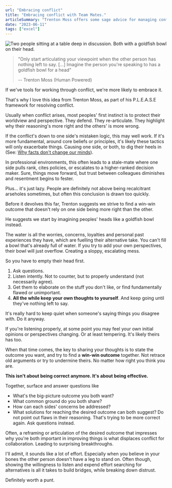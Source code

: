 ```yaml
---
url: "Embracing conflict"
title: "Embracing conflict with Team Mates."
articleSummary: "Trenton Moss offers some sage advice for managing conflict which involves imagining people have goldfish bowls in their heads."
date: "2023-06-11"
tags: ["excel"]
---
```


<image src="../media/2023-05-29_two_people_with_goldfish_bowl_heads_having_a_discussion.png" alt="Two people sitting at a table deep in discussion. Both with a goldfish bowl on their head.">

> "Only start articulating your viewpoint when the other person has nothing left to say. [...] Imagine the person you're speaking to has a goldfish bowl for a head"
>
> -- Trenton Moss (Human Powered)

If we've tools for working through conflict, we're more likely to embrace it.

That's why I love this idea from Trenton Moss, as part of his P.L.E.A.S.E framework for resolving conflict.

Usually when conflict arises, most peoples' first instinct is to protect their worldview and perspective. They defend. They re-articulate. They highlight why their reasoning's more right and the others' is more wrong.

If the conflict's down to one side's mistaken logic, this may well work. If it's more fundamental, around core beliefs or principles, it's likely these tactics will only exacerbate things. Causing one side, or both, to dig their heels in (See: [Why facts don't change our minds](https://www.newyorker.com/magazine/2017/02/27/why-facts-dont-change-our-minds)).

In professional environments, this often leads to a stale-mate where one side pulls rank, cites policies, or escalates to a higher-ranked decision maker. Sure, things move forward, but trust between colleagues diminishes and resentment begins to fester.

Plus... it's just lazy. People are definitely not above being recalcitrant arseholes sometimes, but often this conclusion is drawn too quickly.

Before it devolves this far, Trenton suggests we strive to find a win-win outcome that doesn't rely on one side being more right than the other.

He suggests we start by imagining peoples' heads like a goldfish bowl instead.

The water is all the worries, concerns, loyalties and personal past experiences they have, which are fuelling their alternative take. You can't fill a bowl that's already full of water. If you try to add your own perspectives, their bowl will just overflow. Creating a sloppy, escalating mess.

So you have to empty their head first.

1. Ask questions.
2. Listen intently. Not to counter, but to properly understand (not necessarily agree).
3. Get them to elaborate on the stuff you don't like, or find fundamentally flawed or unimportant.
4. **All the while keep your own thoughts to yourself**. And keep going until they've nothing left to say.

It's really hard to keep quiet when someone's saying things you disagree with. Do it anyway.

If you're listening properly, at some point you may feel your own initial opinions or perspectives changing. Or at least tempering. It's likely theirs has too.

When that time comes, the key to sharing your thoughts is to state the outcome you want, and try to find a **win-win outcome** together. Not retrace old arguments or try to undermine theirs. No matter how right you think you are.

**This isn't about being correct anymore. It's about being effective.**

Together, surface and answer questions like

- What's the big-picture outcome you both want?
- What common ground do you both share?
- How can each sides' concerns be addressed?
- What solutions for reaching the desired outcome can both suggest? Do not point out flaws in their reasoning. That's trying to be more correct again. Ask questions instead.

Often, a reframing or articulation of the desired outcome that impresses why you're both important in improving things is what displaces conflict for collaboration. Leading to surprising breakthroughs.

I'll admit, it sounds like a lot of effort. Especially when you believe in your bones the other person doesn't have a leg to stand on. Often though, showing the willingness to listen and expend effort searching for alternatives is all it takes to build bridges, while breaking down distrust.

Definitely worth a punt.
